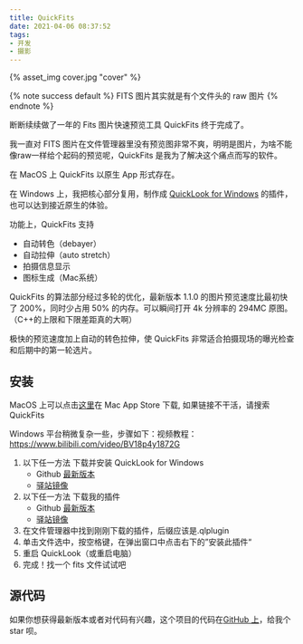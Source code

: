 ```yaml
---
title: QuickFits
date: 2021-04-06 08:37:52
tags:
- 开发
- 摄影
---
```


{% asset_img cover.jpg "cover" %}


{% note success default %}
FITS 图片其实就是有个文件头的 raw 图片
{% endnote %}

断断续续做了一年的 Fits 图片快速预览工具 QuickFits 终于完成了。
<!-- more -->

我一直对 FITS 图片在文件管理器里没有预览图非常不爽，明明是图片，为啥不能像raw一样给个起码的预览呢，QuickFits 是我为了解决这个痛点而写的软件。

在 MacOS 上 QuickFits 以原生 App 形式存在。

在 Windows 上，我把核心部分复用，制作成 [QuickLook for Windows](https://github.com/QL-Win/QuickLook) 的插件，也可以达到接近原生的体验。

功能上，QuickFits 支持
- 自动转色（debayer）
- 自动拉伸（auto stretch）
- 拍摄信息显示
- 图标生成（Mac系统）

QuickFits 的算法部分经过多轮的优化，最新版本 1.1.0 的图片预览速度比最初快了 200%，同时少占用 50% 的内存。可以瞬间打开 4k 分辨率的 294MC 原图。（C++的上限和下限差距真的大啊）

极快的预览速度加上自动的转色拉伸，使 QuickFits 非常适合拍摄现场的曝光检查和后期中的第一轮选片。

## 安装

MacOS 上可以点击[这里](https://apps.apple.com/cn/app/quickfits/id1551075981?mt=12)在 Mac App Store 下载, 如果链接不干活，请搜索 QuickFits 

Windows 平台稍微复杂一些，步骤如下：视频教程：https://www.bilibili.com/video/BV18p4y1872G
1. 以下任一方法 下载并安装 QuickLook for Windows
   - Github [最新版本](https://github.com/QL-Win/QuickLook)
   - [驿站镜像](QuickLook-3.7.3.msi)
2. 以下任一方法 下载我的插件
   - Github [最新版本](https://github.com/siyu6974/QuickLook.Plugin.FitsViewer)
   - [驿站镜像](20240111_QuickLook.Plugin.FitsViewer.qlplugin)
3. 在文件管理器中找到刚刚下载的插件，后缀应该是.qlplugin
4. 单击文件选中，按空格键，在弹出窗口中点击右下的”安装此插件“
5. 重启 QuickLook（或重启电脑）
6. 完成！找一个 fits 文件试试吧

## 源代码

如果你想获得最新版本或者对代码有兴趣，这个项目的代码在[GitHub 上](https://github.com/siyu6974/QuickLook.Plugin.FitsViewer)，给我个 star 呗。